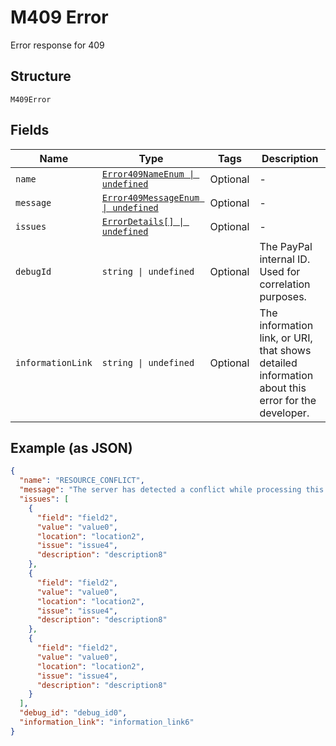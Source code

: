 
# M409 Error

Error response for 409

## Structure

`M409Error`

## Fields

| Name | Type | Tags | Description |
|  --- | --- | --- | --- |
| `name` | [`Error409NameEnum \| undefined`](../../doc/models/error-409-name-enum.md) | Optional | - |
| `message` | [`Error409MessageEnum \| undefined`](../../doc/models/error-409-message-enum.md) | Optional | - |
| `issues` | [`ErrorDetails[] \| undefined`](../../doc/models/error-details.md) | Optional | - |
| `debugId` | `string \| undefined` | Optional | The PayPal internal ID. Used for correlation purposes. |
| `informationLink` | `string \| undefined` | Optional | The information link, or URI, that shows detailed information about this error for the developer. |

## Example (as JSON)

```json
{
  "name": "RESOURCE_CONFLICT",
  "message": "The server has detected a conflict while processing this request.",
  "issues": [
    {
      "field": "field2",
      "value": "value0",
      "location": "location2",
      "issue": "issue4",
      "description": "description8"
    },
    {
      "field": "field2",
      "value": "value0",
      "location": "location2",
      "issue": "issue4",
      "description": "description8"
    },
    {
      "field": "field2",
      "value": "value0",
      "location": "location2",
      "issue": "issue4",
      "description": "description8"
    }
  ],
  "debug_id": "debug_id0",
  "information_link": "information_link6"
}
```


